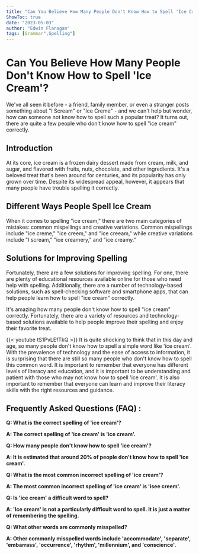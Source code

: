 ```yaml
---
title: "Can You Believe How Many People Don't Know How to Spell 'Ice Cream'?!"
ShowToc: true 
date: "2023-05-03"
author: "Edwin Flanagan" 
tags: [Grammar",Spelling"]
---
```

# Can You Believe How Many People Don't Know How to Spell 'Ice Cream'?

We've all seen it before - a friend, family member, or even a stranger posts something about "I Scream" or "Ice Creme" - and we can't help but wonder, how can someone not know how to spell such a popular treat? It turns out, there are quite a few people who don't know how to spell "ice cream" correctly.

## Introduction

At its core, ice cream is a frozen dairy dessert made from cream, milk, and sugar, and flavored with fruits, nuts, chocolate, and other ingredients. It's a beloved treat that's been around for centuries, and its popularity has only grown over time. Despite its widespread appeal, however, it appears that many people have trouble spelling it correctly.

## Different Ways People Spell Ice Cream

When it comes to spelling "ice cream," there are two main categories of mistakes: common mispellings and creative variations. Common mispellings include "ice creme," "ice creem," and "ice creeam," while creative variations include "I scream," "ice creamery," and "ice creamy."

## Solutions for Improving Spelling

Fortunately, there are a few solutions for improving spelling. For one, there are plenty of educational resources available online for those who need help with spelling. Additionally, there are a number of technology-based solutions, such as spell-checking software and smartphone apps, that can help people learn how to spell "ice cream" correctly.

It's amazing how many people don't know how to spell "ice cream" correctly. Fortunately, there are a variety of resources and technology-based solutions available to help people improve their spelling and enjoy their favorite treat.

{{< youtube tS1PvLEfTkQ >}} 
It is quite shocking to think that in this day and age, so many people don't know how to spell a simple word like 'ice cream'. With the prevalence of technology and the ease of access to information, it is surprising that there are still so many people who don't know how to spell this common word. It is important to remember that everyone has different levels of literacy and education, and it is important to be understanding and patient with those who may not know how to spell 'ice cream'. It is also important to remember that everyone can learn and improve their literacy skills with the right resources and guidance.

## Frequently Asked Questions (FAQ) :
**Q: What is the correct spelling of 'ice cream'?**

**A: The correct spelling of 'ice cream' is 'ice cream'.**

**Q: How many people don't know how to spell 'ice cream'?**

**A: It is estimated that around 20% of people don't know how to spell 'ice cream'.**

**Q: What is the most common incorrect spelling of 'ice cream'?**

**A: The most common incorrect spelling of 'ice cream' is 'isee creem'.**

**Q: Is 'ice cream' a difficult word to spell?**

**A: 'Ice cream' is not a particularly difficult word to spell. It is just a matter of remembering the spelling.**

**Q: What other words are commonly misspelled?**

**A: Other commonly misspelled words include 'accommodate', 'separate', 'embarrass', 'occurrence', 'rhythm', 'millennium', and 'conscience'.**





